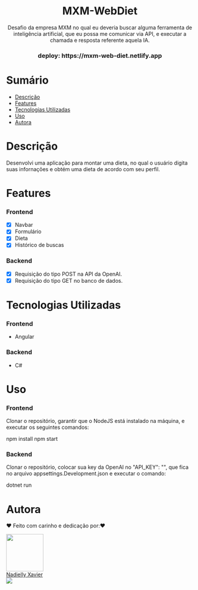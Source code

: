 <h1 align="center"> MXM-WebDiet </h1>

<p align="center">Desafio da empresa MXM no qual eu deveria buscar alguma ferramenta de inteligência artificial, que eu possa me comunicar via API, e executar a chamada e resposta referente aquela IA. </p>

<h3 align="center">deploy: https://mxm-web-diet.netlify.app </h3>

# Sumário

- [Descrição](#Descrição)
- [Features](#Features)
- [Tecnologias Utilizadas](#Tecnologias-Utilizadas)
- [Uso](#Uso)
- [Autora](#Autora)

# Descrição

Desenvolvi uma aplicação para montar uma dieta, no qual o usuário digita suas infornações e obtém uma dieta de acordo com seu perfil.

# Features

### Frontend

- [x] Navbar
- [x] Formulário
- [x] Dieta
- [x] Histórico de buscas

### Backend

- [x] Requisição do tipo POST na API da OpenAI.
- [x] Requisição do tipo GET no banco de dados.

# Tecnologias Utilizadas

### Frontend

- Angular

### Backend

- C#

# Uso

### Frontend

Clonar o repositório, garantir que o NodeJS está instalado na máquina, e executar os seguintes comandos:

npm install
npm start

### Backend

Clonar o repositório, colocar sua key da OpenAI no "API_KEY": "", que fica no arquivo appsettings.Development.json e executar o comando:

dotnet run

# Autora

❤️ Feito com carinho e dedicação por:❤️

<div ><img src="https://avatars.githubusercontent.com/u/105972020?v=4" width="100px;" alt=""/></div>

<div ><a href="https://github.com/nadiellymedeiros">Nadielly Xavier</a></div>

<div ><a href="https://www.linkedin.com/in/nadielly-xavier-de-medeiros/"><img src="https://img.shields.io/badge/-Nadielly-blue?style=flat-square&logo=Linkedin&logoColor=white"/></a></div>

</br></br>
